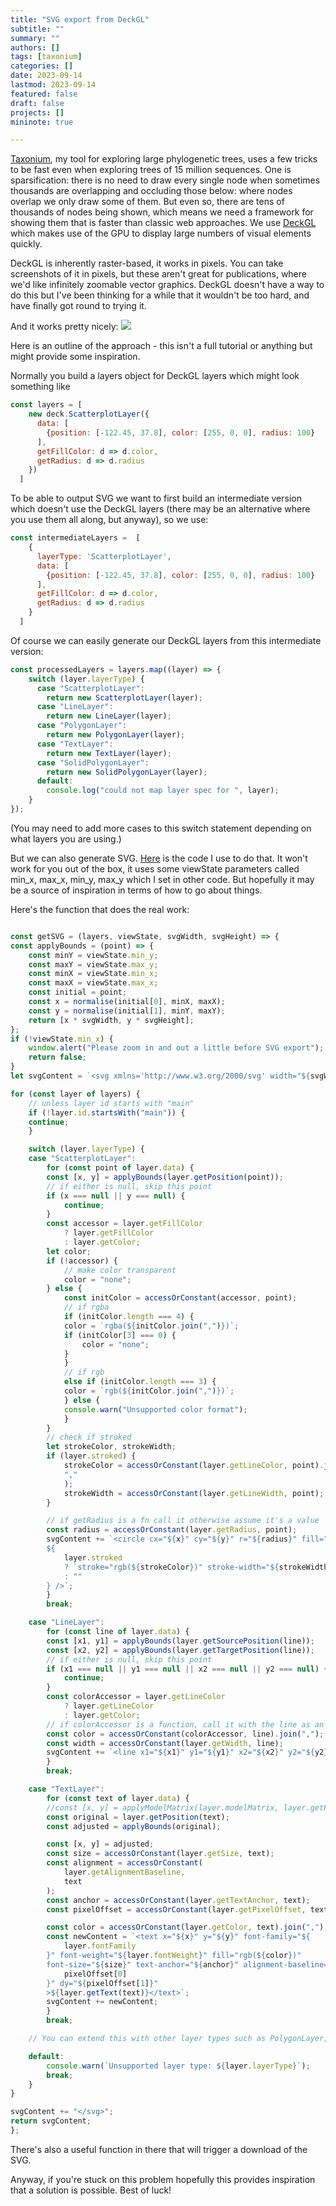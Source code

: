 ```yaml
---
title: "SVG export from DeckGL"
subtitle: ""
summary: ""
authors: []
tags: [taxonium]
categories: []
date: 2023-09-14
lastmod: 2023-09-14
featured: false
draft: false
projects: []
mininote: true

---
```


[Taxonium](https://taxonium.org), my tool for exploring large phylogenetic trees, uses  a few tricks to be fast even when exploring trees of 15 million sequences. One is sparsification: there is no need to draw every single node when sometimes thousands are overlapping and occluding those below: where nodes overlap we only draw some of them. But even so, there are tens of thousands of nodes being shown, which means we need a framework for showing them that is faster than classic web approaches. We use [DeckGL](https://deck.gl) which makes use of the GPU to display large numbers of visual elements quickly.

DeckGL is inherently raster-based, it works in pixels. You can take screenshots of it in pixels, but these aren't great for publications, where we'd like infinitely zoomable vector graphics. DeckGL doesn't have a way to do this but I've been thinking for a while that it wouldn't be too hard, and have finally got round to trying it.

And it works pretty nicely:
![](2023-09-14-17-52-05.png)

Here is an outline of the approach - this isn't a full tutorial  or anything but might provide some inspiration.

Normally you build a layers object for DeckGL layers which might look something like

```javascript
const layers = [
    new deck.ScatterplotLayer({
      data: [
        {position: [-122.45, 37.8], color: [255, 0, 0], radius: 100}
      ],
      getFillColor: d => d.color,
      getRadius: d => d.radius
    })
  ]
```

To be able to output SVG we want to first build an intermediate version which doesn't use the DeckGL layers (there may be an alternative where you use them all along, but anyway), so we use:

```javascript
const intermediateLayers =  [
    {
      layerType: 'ScatterplotLayer',
      data: [
        {position: [-122.45, 37.8], color: [255, 0, 0], radius: 100}
      ],
      getFillColor: d => d.color,
      getRadius: d => d.radius
    }
  ]
```

Of course we can easily generate our DeckGL layers from this intermediate version:

```javascript
const processedLayers = layers.map((layer) => {
    switch (layer.layerType) {
      case "ScatterplotLayer":
        return new ScatterplotLayer(layer);
      case "LineLayer":
        return new LineLayer(layer);
      case "PolygonLayer":
        return new PolygonLayer(layer);
      case "TextLayer":
        return new TextLayer(layer);
      case "SolidPolygonLayer":
        return new SolidPolygonLayer(layer);
      default:
        console.log("could not map layer spec for ", layer);
    }
});
```

(You may need to add more cases to this switch statement depending on what layers you are using.)

But we can also generate SVG. [Here](https://github.com/theosanderson/taxonium/blob/e1758284ecf9bca09593194e74fe3ff52ba372c1/taxonium_component/src/utils/deckglToSvg.js) is the code I use to do that. It won't work for you out of the box, it uses some viewState parameters called min_x, max_x, min_y, max_y which I set in other code. But hopefully it may be a source of inspiration in terms of how to go about things.

Here's the function that does the real work:
    
```javascript

const getSVG = (layers, viewState, svgWidth, svgHeight) => {
const applyBounds = (point) => {
    const minY = viewState.min_y;
    const maxY = viewState.max_y;
    const minX = viewState.min_x;
    const maxX = viewState.max_x;
    const initial = point;
    const x = normalise(initial[0], minX, maxX);
    const y = normalise(initial[1], minY, maxY);
    return [x * svgWidth, y * svgHeight];
};
if (!viewState.min_x) {
    window.alert("Please zoom in and out a little before SVG export");
    return false;
}
let svgContent = `<svg xmlns='http://www.w3.org/2000/svg' width="${svgWidth}" height="${svgHeight}">`;

for (const layer of layers) {
    // unless layer id starts with "main"
    if (!layer.id.startsWith("main")) {
    continue;
    }

    switch (layer.layerType) {
    case "ScatterplotLayer":
        for (const point of layer.data) {
        const [x, y] = applyBounds(layer.getPosition(point));
        // if either is null, skip this point
        if (x === null || y === null) {
            continue;
        }
        const accessor = layer.getFillColor
            ? layer.getFillColor
            : layer.getColor;
        let color;
        if (!accessor) {
            // make color transparent
            color = "none";
        } else {
            const initColor = accessOrConstant(accessor, point);
            // if rgba
            if (initColor.length === 4) {
            color = `rgba(${initColor.join(",")})`;
            if (initColor[3] === 0) {
                color = "none";
            }
            }
            // if rgb
            else if (initColor.length === 3) {
            color = `rgb(${initColor.join(",")})`;
            } else {
            console.warn("Unsupported color format");
            }
        }
        // check if stroked
        let strokeColor, strokeWidth;
        if (layer.stroked) {
            strokeColor = accessOrConstant(layer.getLineColor, point).join(
            ","
            );
            strokeWidth = accessOrConstant(layer.getLineWidth, point);
        }

        // if getRadius is a fn call it otherwise assume it's a value
        const radius = accessOrConstant(layer.getRadius, point);
        svgContent += `<circle cx="${x}" cy="${y}" r="${radius}" fill="${color}"
        ${
            layer.stroked
            ? `stroke="rgb(${strokeColor})" stroke-width="${strokeWidth}"`
            : ""
        } />`;
        }
        break;

    case "LineLayer":
        for (const line of layer.data) {
        const [x1, y1] = applyBounds(layer.getSourcePosition(line));
        const [x2, y2] = applyBounds(layer.getTargetPosition(line));
        // if either is null, skip this point
        if (x1 === null || y1 === null || x2 === null || y2 === null) {
            continue;
        }
        const colorAccessor = layer.getLineColor
            ? layer.getLineColor
            : layer.getColor;
        // if colorAccessor is a function, call it with the line as an argument, otherwise assume it's an array
        const color = accessOrConstant(colorAccessor, line).join(",");
        const width = accessOrConstant(layer.getWidth, line);
        svgContent += `<line x1="${x1}" y1="${y1}" x2="${x2}" y2="${y2}" stroke="rgb(${color})" stroke-width="${width}" />`;
        }
        break;

    case "TextLayer":
        for (const text of layer.data) {
        //const [x, y] = applyModelMatrix(layer.modelMatrix, layer.getPosition(text));
        const original = layer.getPosition(text);
        const adjusted = applyBounds(original);

        const [x, y] = adjusted;
        const size = accessOrConstant(layer.getSize, text);
        const alignment = accessOrConstant(
            layer.getAlignmentBaseline,
            text
        );
        const anchor = accessOrConstant(layer.getTextAnchor, text);
        const pixelOffset = accessOrConstant(layer.getPixelOffset, text);

        const color = accessOrConstant(layer.getColor, text).join(",");
        const newContent = `<text x="${x}" y="${y}" font-family="${
            layer.fontFamily
        }" font-weight="${layer.fontWeight}" fill="rgb(${color})"
        font-size="${size}" text-anchor="${anchor}" alignment-baseline="${alignment}" dx="${
            pixelOffset[0]
        }" dy="${pixelOffset[1]}"
        >${layer.getText(text)}</text>`;
        svgContent += newContent;
        }
        break;

    // You can extend this with other layer types such as PolygonLayer, SolidPolygonLayer, etc.

    default:
        console.warn(`Unsupported layer type: ${layer.layerType}`);
        break;
    }
}

svgContent += "</svg>";
return svgContent;
};
```

There's also a useful function in there that will trigger a download of the SVG.

Anyway, if you're stuck on this problem hopefully this provides inspiration that a solution is possible. Best of luck!
